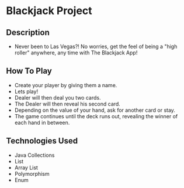 # Blackjack Project

## Description
* Never been to Las Vegas?! No worries, get the feel of being a "high roller" anywhere, any time with The Blackjack App!

## How To Play
* Create your player by giving them a name.
* Lets play!
* Dealer will then deal you two cards. 
* The Dealer will then reveal his second card.  
* Depending on the value of your hand, ask for another card or stay.
* The game continues until the deck runs out, revealing the winner of each hand in between.

## Technologies Used
* Java Collections
* List
* Array List
* Polymorphism
* Enum




